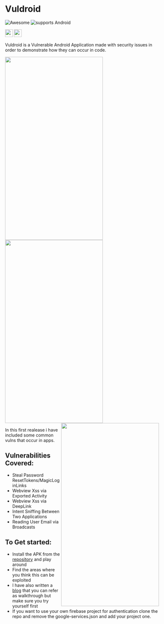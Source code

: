
# Vuldroid
	
  ![Awesome](https://cdn.rawgit.com/sindresorhus/awesome/d7305f38d29fed78fa85652e3a63e154dd8e8829/media/badge.svg) ![supports Android](https://img.shields.io/badge/Android-4630EB.svg?style=flat-square&logo=ANDROID&labelColor=A4C639&logoColor=fff)<p><a href="https://twitter.com/akshanshjaiswl"><img src="https://img.shields.io/badge/twitter-%231DA1F2.svg?&style=for-the-badge&logo=twitter&logoColor=white" height=25></a> <a href="https://medium.com/@akshanshjaiswal"><img src="https://img.shields.io/badge/medium-%2312100E.svg?&style=for-the-badge&logo=medium&logoColor=white" height=25></a> 
</p>
Vuldroid is a Vulnerable Android Application made with security issues in order to demonstrate how they can occur in code.


<img src="https://github.com/jaiswalakshansh/Vuldroid/raw/master/images/logo.png" align="centre" height="600" width="320"><img src="https://github.com/jaiswalakshansh/Vuldroid/blob/master/images/screen1.png" align="centre" height="600" width="320"><img src="https://github.com/jaiswalakshansh/Vuldroid/blob/master/images/screen3.png" align="right" height="600" width="320">



In this first realease i have included some common vulns that occur in apps.

## Vulnerabilities Covered:

- Steal Password ResetTokens/MagicLoginLinks
- Webview Xss via Exported Activity
- Webview Xss via DeepLink
- Intent Sniffing Between Two Applications
- Reading User Email via Broadcasts

## To Get started:
 - Install the APK from the [repository](https://github.com/jaiswalakshansh/Vuldroid/blob/master/Apks/Vuldroid.apk?raw=true) and play around
 - Find the areas where you think this can be exploited
 - I have also written a [blog](https://medium.com/@akshanshjaiswal/vuldroid-app-walkthrough-8f8e4511cad5?sk=45daf0e7fcf7de3f6a92fe8574c070a9) that you can refer as walkthrough but make sure you try yourself first
 - If you want to use your own firebase project for authentication clone the repo and remove the google-services.json and add your project one.




